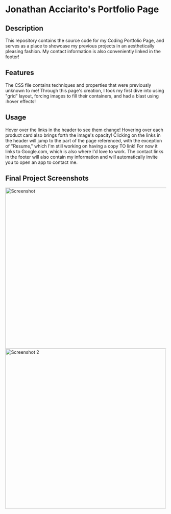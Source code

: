 # Jonathan Acciarito's Portfolio Page
## Description
This repository contains the source code for my Coding Portfolio Page, and serves as a place to showcase my previous projects in an aesthetically pleasing fashion. My contact information is also conveniently linked in the footer!
## Features
The CSS file contains techniques and properties that were previously unknown to me! Through this page's creation, I took my first dive into using "grid" layout, forcing images to fill their containers, and had a blast using :hover effects!
## Usage
Hover over the links in the header to see them change!
Hovering over each product card also brings forth the image's opacity! Clicking on the links in the header will jump to the part of the page referenced, with the exception of "Resume," which I'm still working on having a copy TO link! For now it links to Google.com, which is also where I'd love to work. The contact links in the footer will also contain my information and will automatically invite you to open an app to contact me.
## Final Project Screenshots

<img width="505" alt="Screenshot" src="https://github.com/JBassard97/J_Acciarito_Portfolio_Page/assets/142551579/82422a5f-c054-435f-a5f7-a997b6c5bdcd">

<img width="502" alt="Screenshot 2" src="https://github.com/JBassard97/J_Acciarito_Portfolio_Page/assets/142551579/51ab025d-a314-4442-927f-a58c7a4a2d8b">
